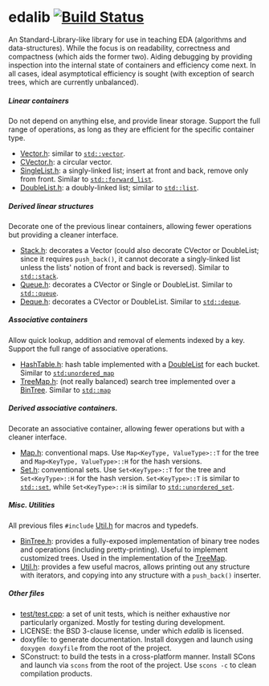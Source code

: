 edalib [![Build Status](https://travis-ci.org/Manu343726/edalib.svg?branch=master)](https://travis-ci.org/Manu343726/edalib)
======

An Standard-Library-like library for use in teaching EDA (algorithms and data-structures). While the focus is on readability, correctness and compactness (which aids the former two). Aiding debugging by providing inspection into the internal state of containers and efficiency come next. In all cases, ideal asymptotical efficiency is sought (with exception of search trees, which are currently unbalanced).

##### Linear containers

Do not depend on anything else, and provide linear storage. Support the full range of operations, as long as they are efficient for the specific container type.

* [Vector.h](https://github.com/manuel-freire/edalib/blob/master/src/Vector.h): similar to [`std::vector`](http://en.cppreference.com/w/cpp/container/vector).
* [CVector.h](https://github.com/manuel-freire/edalib/blob/master/src/CVector.h): a circular vector.
* [SingleList.h](https://github.com/manuel-freire/edalib/blob/master/src/SingleList.h): a singly-linked list; insert at front and back, remove only from front. Similar to [`std::forward_list`](http://en.cppreference.com/w/cpp/container/forward_list).
* [DoubleList.h](https://github.com/manuel-freire/edalib/blob/master/src/DoubleList.h): a doubly-linked list; similar to [`std::list`](http://en.cppreference.com/w/cpp/container/list).

##### Derived linear structures

Decorate one of the previous linear containers, allowing fewer operations but providing a cleaner interface.

* [Stack.h](https://github.com/manuel-freire/edalib/blob/master/src/Stack.h): decorates a Vector (could also decorate CVector or DoubleList; since it requires ```push_back()```, it cannot decorate a singly-linked list unless the lists' notion of front and back is reversed). Similar to [`std::stack`](http://en.cppreference.com/w/cpp/container/stack).
* [Queue.h](https://github.com/manuel-freire/edalib/blob/master/src/Queue.h): decorates a CVector or Single or DoubleList. Similar to [`std::queue`](http://en.cppreference.com/w/cpp/container/queue).
* [Deque.h](https://github.com/manuel-freire/edalib/blob/master/src/Deque.h): decorates a CVector or DoubleList. Similar to [`std::deque`](http://en.cppreference.com/w/cpp/container/deque).

##### Associative containers

Allow quick lookup, addition and removal of elements indexed by a key. Support the full range of associative operations.

* [HashTable.h](https://github.com/manuel-freire/edalib/blob/master/src/HashTable.h): hash table implemented with a [DoubleList](https://github.com/manuel-freire/edalib/blob/master/src/DoubleList.h) for each bucket. Similar to [`std:unordered_map`](http://en.cppreference.com/w/cpp/container/unordered_map)
* [TreeMap.h](https://github.com/manuel-freire/edalib/blob/master/src/TreeMap.h): (not really balanced) search tree implemented over a [BinTree](https://github.com/manuel-freire/edalib/blob/master/src/BinTree.h). Similar to [`std::map`](http://en.cppreference.com/w/cpp/container/map)

##### Derived associative containers.

Decorate an associative container, allowing fewer operations but with a cleaner interface.

* [Map.h](https://github.com/manuel-freire/edalib/blob/master/src/Map.h): conventional maps. Use ```Map<KeyType, ValueType>::T``` for the tree and ```Map<KeyType, ValueType>::H``` for the hash versions.
* [Set.h](https://github.com/manuel-freire/edalib/blob/master/src/Set.h): conventional sets. Use ```Set<KeyType>::T``` for the tree and ```Set<KeyType>::H``` for the hash version. ```Set<KeyType>::T``` is similar to [`std::set`](http://en.cppreference.com/w/cpp/container/set), while `Set<KeyType>::H` is similar to [`std::unordered_set`](http://en.cppreference.com/w/cpp/container/unordered_set).

##### Misc. Utilities

All previous files ```#include``` [Util.h](https://github.com/manuel-freire/edalib/blob/master/src/Util.h) for macros and typedefs.

* [BinTree.h](https://github.com/manuel-freire/edalib/blob/master/src/BinTree.h): provides a fully-exposed implementation of binary tree nodes and operations (including pretty-printing). Useful to implement customized trees. Used in the implementation of the [TreeMap](https://github.com/manuel-freire/edalib/blob/master/src/TreeMap.h).
* [Util.h](https://github.com/manuel-freire/edalib/blob/master/src/Util.h): provides a few useful macros, allows printing out any structure with iterators, and copying into any structure with a ```push_back()``` inserter.

##### Other files

* [test/test.cpp](https://github.com/manuel-freire/edalib/blob/master/test/test.cpp): a set of unit tests, which is neither exhaustive nor particularly organized. Mostly for testing during development.
* LICENSE: the BSD 3-clause license, under which *edalib* is licensed.
* doxyfile: to generate documentation. Install doxygen and launch using ```doxygen doxyfile``` from the root of the project.
* SConstruct: to build the tests in a cross-platform manner. Install SCons and launch via ```scons``` from the root of the project. Use ```scons -c``` to clean compilation products.

